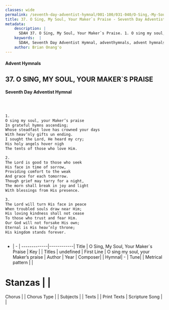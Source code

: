```yaml
---
classes: wide
permalink: /seventh-day-adventist-hymnal/001-100/031-040/O-Sing,-My-Soul,-Your-Maker`s-Praise/
title: 37. O Sing, My Soul, Your Maker`s Praise - Seventh Day Adventist Hymnal
metadata:
    description: |
      SDAH 37. O Sing, My Soul, Your Maker`s Praise. 1. O sing my soul, your Maker’s praise In grateful hymns ascending; Whose steadfast love has crowned your days With heav’nly gifts un ending. I sought the Lord, He heard my cry; His holy angels hover nigh The tents of those who love Him.
    keywords:  |
      SDAH, Seventh Day Adventist Hymnal, adventhymnals, advent hymnals, O Sing, My Soul, Your Maker`s Praise, O sing my soul, your Maker’s praise 
    author: Brian Onang'o
---
```


#### Advent Hymnals
## 37. O SING, MY SOUL, YOUR MAKER`S PRAISE
#### Seventh Day Adventist Hymnal

```txt



1.
O sing my soul, your Maker’s praise
In grateful hymns ascending;
Whose steadfast love has crowned your days
With heav’nly gifts un ending.
I sought the Lord, He heard my cry;
His holy angels hover nigh
The tents of those who love Him.

2.
The Lord is good to those who seek
His face in time of sorrow,
Providing comfort to the weak
And grace for each tomorrow.
Though grief may tarry for a night,
The morn shall break in joy and light
With blessings from His presence.

3.
The Lord will turn His face in peace
When troubled souls draw near Him;
His loving kindness shall not cease
To those who trust and fear Him.
Our God will not forsake His own;
Eternal is His heav’nly throne;
His kingdom stands forever.



```

- |   -  |
-------------|------------|
Title | O Sing, My Soul, Your Maker`s Praise |
Key |  |
Titles | undefined |
First Line | O sing my soul, your Maker’s praise |
Author | 
Year | 
Composer|  |
Hymnal|  - |
Tune|  |
Metrical pattern | |
# Stanzas |  |
Chorus |  |
Chorus Type |  |
Subjects |  |
Texts |  |
Print Texts | 
Scripture Song |  |
  
